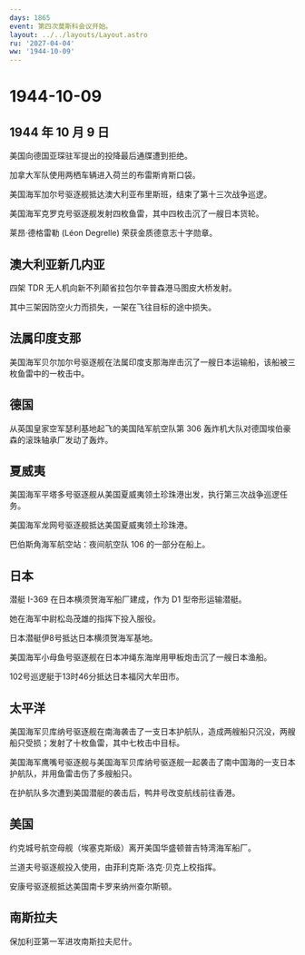 ```yaml
---
days: 1865
event: 第四次莫斯科会议开始。
layout: ../../layouts/Layout.astro
ru: '2027-04-04'
ww: '1944-10-09'
---
```


# 1944-10-09

## 1944 年 10 月 9 日

美国向德国亚琛驻军提出的投降最后通牒遭到拒绝。

加拿大军队使用两栖车辆进入荷兰的布雷斯肯斯口袋。

美国海军加尔号驱逐舰抵达澳大利亚布里斯班，结束了第十三次战争巡逻。

美国海军克罗克号驱逐舰发射四枚鱼雷，其中四枚击沉了一艘日本货轮。

莱昂·德格雷勒 (Léon Degrelle) 荣获金质德意志十字勋章。

## 澳大利亚新几内亚

四架 TDR 无人机向新不列颠省拉包尔辛普森港马图皮大桥发射。

其中三架因防空火力而损失，一架在飞往目标的途中损失。

## 法属印度支那

美国海军贝尔加尔号驱逐舰在法属印度支那海岸击沉了一艘日本运输船，该船被三枚鱼雷中的一枚击中。

## 德国

从英国皇家空军瑟利基地起飞的美国陆军航空队第 306
轰炸机大队对德国埃伯豪森的滚珠轴承厂发动了轰炸。

## 夏威夷

美国海军平塔多号驱逐舰从美国夏威夷领土珍珠港出发，执行第三次战争巡逻任务。

美国海军龙网号驱逐舰抵达美国夏威夷领土珍珠港。

巴伯斯角海军航空站：夜间航空队 106 的一部分在船上。

## 日本

潜艇 I-369 在日本横须贺海军船厂建成，作为 D1 型帝形运输潜艇。

她在海军中尉松岛茂雄的指挥下投入服役。

日本潜艇伊8号抵达日本横须贺海军基地。

美国海军小母鱼号驱逐舰在日本冲绳东海岸用甲板炮击沉了一艘日本渔船。

102号巡逻艇于13时46分抵达日本福冈大牟田市。

## 太平洋

美国海军贝库纳号驱逐舰在南海袭击了一支日本护航队，造成两艘船只沉没，两艘船只受损；发射了十枚鱼雷，其中七枚击中目标。

美国海军鹰嘴号驱逐舰与美国海军贝库纳号驱逐舰一起袭击了南中国海的一支日本护航队，并用鱼雷击伤了多艘船只。

在护航队多次遭到美国潜艇的袭击后，鸭井号改变航线前往香港。

## 美国

约克城号航空母舰（埃塞克斯级）离开美国华盛顿普吉特湾海军船厂。

兰道夫号驱逐舰投入使用，由菲利克斯·洛克·贝克上校指挥。

安康号驱逐舰抵达美国南卡罗来纳州查尔斯顿。

## 南斯拉夫

保加利亚第一军进攻南斯拉夫尼什。